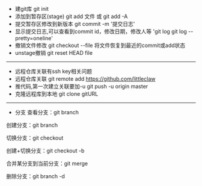 + 建git库  git init
+ 添加到暂存区(stage) git add 文件 或 git add -A
+ 提交暂存区修改到新版本 git commit -m '提交日志'
+ 显示提交日志,可以查看到commit id，修改日期，修改人等
'git log
git log --pretty=oneline'
+ 撤销文件修改 git checkout --file 将文件恢复到最近的commit或add状态
+ unstage撤销  git reset HEAD file
----
+ 远程仓库关联有ssh key相关问题
+ 远程仓库关联 git remote add https://github.com/littleclaw
+ 推代码,第一次建立关联要加-u  git push -u origin master
+ 克隆远程库到本地 git clone gitURL
--------
+ 分支  查看分支：git branch

创建分支：git branch <name>

切换分支：git checkout <name>

创建+切换分支：git checkout -b <name>

合并某分支到当前分支：git merge <name>

删除分支：git branch -d <name>

